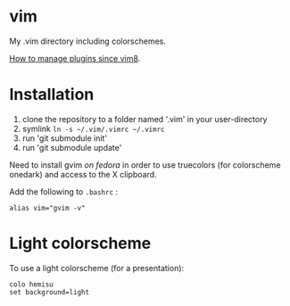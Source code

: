 # vim

My .vim directory including colorschemes.

[How to manage plugins since vim8](https://shapeshed.com/vim-packages/).

# Installation

1. clone the repository to a folder named '.vim' in your user-directory
2. symlink `ln -s ~/.vim/.vimrc ~/.vimrc`
3. run 'git submodule init'
4. run 'git submodule update'

Need to install gvim *on fedora* in order to use truecolors (for colorscheme
onedark) and access to the X clipboard.

Add the following to `.bashrc` :

```
alias vim="gvim -v"
```

# Light colorscheme

To use a light colorscheme (for a presentation):

```
colo hemisu
set background=light
```
